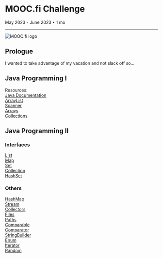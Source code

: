 # MOOC.fi Challenge
May 2023 - June 2023 • 1 mo
<hr> 

![MOOC.fi logo](https://www.mooc.fi/_next/static/media/moocfi.029e0aab.svg)
## Prologue
I wanted to take advantage of my vacation and not slack off so...

## Java Programming I
Resources: <br />
[Java Documentation](https://docs.oracle.com/javase/8/docs/api/) <br />
[ArrayList](https://docs.oracle.com/javase/8/docs/api/java/util/ArrayList.html) <br />
[Scanner](https://docs.oracle.com/javase/8/docs/api/java/util/Scanner.html) <br />
[Arrays](https://docs.oracle.com/javase/8/docs/api/java/util/Arrays.html) <br />
[Collections](https://docs.oracle.com/javase/8/docs/api/java/util/Collections.html)
## Java Programming II
### Interfaces
[List](https://docs.oracle.com/javase/8/docs/api/java/util/List.html) <br />
[Map](https://docs.oracle.com/javase/8/docs/api/java/util/Map.html) <br />
[Set](https://docs.oracle.com/javase/8/docs/api/java/util/Set.html) <br />
[Collection](https://docs.oracle.com/javase/8/docs/api/java/util/Collection.html) <br />
[HashSet](https://docs.oracle.com/javase/8/docs/api/java/util/HashSet.html) <br />
### Others
[HashMap](https://docs.oracle.com/javase/8/docs/api/java/util/HashMap.html) <br />
[Stream](https://docs.oracle.com/javase/8/docs/api/java/util/stream/Stream.html) <br />
[Collectors](https://docs.oracle.com/javase/8/docs/api/java/util/stream/Collectors.html) <br />
[Files](https://docs.oracle.com/javase/8/docs/api/java/nio/file/Files.html) <br />
[Paths](https://docs.oracle.com/javase/8/docs/api/java/nio/file/Paths.html) <br />
[Comparable](https://docs.oracle.com/javase/8/docs/api/java/lang/Comparable.html) <br />
[Comparator](https://docs.oracle.com/javase/8/docs/api/java/util/Comparator.html) <br />
[StringBuilder](https://docs.oracle.com/javase/8/docs/api/java/lang/StringBuilder.html) <br />
[Enum](https://docs.oracle.com/javase/tutorial/java/javaOO/enum.html) <br />
[Iterator](https://docs.oracle.com/javase/8/docs/api/java/util/Iterator.html) <br />
[Random](https://docs.oracle.com/javase/8/docs/api/java/util/Random.html)
